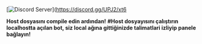 [![Discord Server](https://discordapp.com/api/guilds/272081064535654400/embed.png)](https://discord.gg/UPJ2/xt6

**Host dosyasını compile edin ardından!**
**#Host dosyayısını çalıştırın localhostta açılan bot, siz local ağına gittiğinizde talimatlari izliyip panele bağlayın!**

